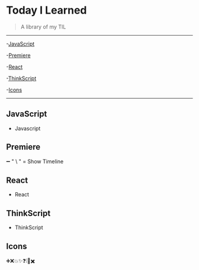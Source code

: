 # Today I Learned
> A library of my TIL

---




-[JavaScript](#JavaScript)

-[Premiere](#Premiere)

-[React](#React)

-[ThinkScript](#ThinkScript)

-[Icons](#Icons)



---


## JavaScript
* Javascript

## Premiere
➖ " \ " = Show Timeline

## React
* React

## ThinkScript
* ThinkScript

## Icons
➕❌💥✨❓❕🚫✖️

